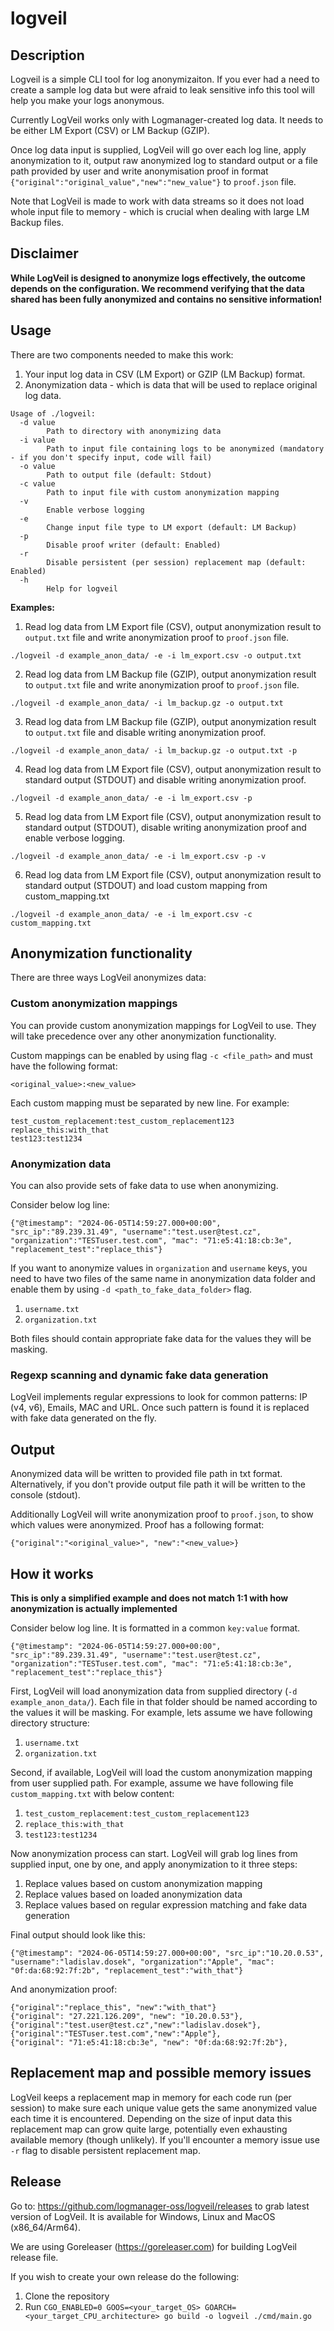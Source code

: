 # logveil

## Description

Logveil is a simple CLI tool for log anonymizaiton. If you ever had a need to create a sample log data but were afraid to leak sensitive info this tool will help you make your logs anonymous.

Currently LogVeil works only with Logmanager-created log data. It needs to be either LM Export (CSV) or LM Backup (GZIP).

Once log data input is supplied, LogVeil will go over each log line, apply anonymization to it, output raw anonymized log to standard output or a file path provided by user and write anonymisation proof in format `{"original":"original_value","new":"new_value"}` to `proof.json` file.

Note that LogVeil is made to work with data streams so it does not load whole input file to memory - which is crucial when dealing with large LM Backup files.

## Disclaimer

**While LogVeil is designed to anonymize logs effectively, the outcome depends on the configuration. We recommend verifying that the data shared has been fully anonymized and contains no sensitive information!**

## Usage

There are two components needed to make this work:

1. Your input log data in CSV (LM Export) or GZIP (LM Backup) format.
2. Anonymization data - which is data that will be used to replace original log data.

```
Usage of ./logveil:
  -d value
        Path to directory with anonymizing data
  -i value
        Path to input file containing logs to be anonymized (mandatory - if you don't specify input, code will fail)
  -o value
        Path to output file (default: Stdout)
  -c value
        Path to input file with custom anonymization mapping
  -v
        Enable verbose logging
  -e
        Change input file type to LM export (default: LM Backup)
  -p
        Disable proof writer (default: Enabled)
  -r
        Disable persistent (per session) replacement map (default: Enabled)
  -h
        Help for logveil
```

**Examples:**

1. Read log data from LM Export file (CSV), output anonymization result to `output.txt` file and write anonymization proof to `proof.json` file.

`./logveil -d example_anon_data/ -e -i lm_export.csv -o output.txt`

2. Read log data from LM Backup file (GZIP), output anonymization result to `output.txt` file and write anonymization proof to `proof.json` file.

`./logveil -d example_anon_data/ -i lm_backup.gz -o output.txt`

3. Read log data from LM Backup file (GZIP), output anonymization result to `output.txt` file and disable writing anonymization proof.

`./logveil -d example_anon_data/ -i lm_backup.gz -o output.txt -p`

4. Read log data from LM Export file (CSV), output anonymization result to standard output (STDOUT) and disable writing anonymization proof.

`./logveil -d example_anon_data/ -e -i lm_export.csv -p`

5. Read log data from LM Export file (CSV), output anonymization result to standard output (STDOUT), disable writing anonymization proof and enable verbose logging.

`./logveil -d example_anon_data/ -e -i lm_export.csv -p -v`

6. Read log data from LM Export file (CSV), output anonymization result to standard output (STDOUT) and load custom mapping from custom_mapping.txt

`./logveil -d example_anon_data/ -e -i lm_export.csv -c custom_mapping.txt`


## Anonymization functionality

There are three ways LogVeil anonymizes data:

### Custom anonymization mappings

You can provide custom anonymization mappings for LogVeil to use. They will take precedence over any other anonymization functionality.

Custom mappings can be enabled by using flag `-c <file_path>` and must have the following format:

`<original_value>:<new_value>`

Each custom mapping must be separated by new line. For example:

`test_custom_replacement:test_custom_replacement123`\
`replace_this:with_that`\
`test123:test1234`

### Anonymization data

You can also provide sets of fake data to use when anonymizing.

Consider below log line:

```
{"@timestamp": "2024-06-05T14:59:27.000+00:00", "src_ip":"89.239.31.49", "username":"test.user@test.cz", "organization":"TESTuser.test.com", "mac": "71:e5:41:18:cb:3e", "replacement_test":"replace_this"}
```

If you want to anonymize values in `organization` and `username` keys, you need to have two files of the same name in anonymization data folder and enable them by using `-d <path_to_fake_data_folder>` flag.

1. `username.txt`
2. `organization.txt`

Both files should contain appropriate fake data for the values they will be masking.

### Regexp scanning and dynamic fake data generation

LogVeil implements regular expressions to look for common patterns: IP (v4, v6), Emails, MAC and URL. Once such pattern is found it is replaced with fake data generated on the fly.

## Output

Anonymized data will be written to provided file path in txt format. Alternatively, if you don't provide output file path it will be written to the console (stdout).

Additionally LogVeil will write anonymization proof to `proof.json`, to show which values were anonymized. Proof has a following format:

```
{"original":"<original_value>", "new":"<new_value>}
```

## How it works

**This is only a simplified example and does not match 1:1 with how anonymization is actually implemented**

Consider below log line. It is formatted in a common `key:value` format.

```
{"@timestamp": "2024-06-05T14:59:27.000+00:00", "src_ip":"89.239.31.49", "username":"test.user@test.cz", "organization":"TESTuser.test.com", "mac": "71:e5:41:18:cb:3e", "replacement_test":"replace_this"}
```

First, LogVeil will load anonymization data from supplied directory (`-d example_anon_data/`). Each file in that folder should be named according to the values it will be masking. For example, lets assume we have following directory structure:

1. `username.txt`
2. `organization.txt`

Second, if available, LogVeil will load the custom anonymization mapping from user supplied path. For example, assume we have following file `custom_mapping.txt` with below content:

1. `test_custom_replacement:test_custom_replacement123`
2. `replace_this:with_that`
3. `test123:test1234`

Now anonymization process can start. LogVeil will grab log lines from supplied input, one by one, and apply anonymization to it three steps:

1. Replace values based on custom anonymization mapping
2. Replace values based on loaded anonymization data
3. Replace values based on regular expression matching and fake data generation

Final output should look like this:

```
{"@timestamp": "2024-06-05T14:59:27.000+00:00", "src_ip":"10.20.0.53", "username":"ladislav.dosek", "organization":"Apple", "mac": "0f:da:68:92:7f:2b", "replacement_test":"with_that"}
```

And anonymization proof:

```
{"original":"replace_this", "new":"with_that"}
{"original": "27.221.126.209", "new": "10.20.0.53"},
{"original":"test.user@test.cz","new":"ladislav.dosek"},
{"original":"TESTuser.test.com","new":"Apple"},
{"original": "71:e5:41:18:cb:3e", "new": "0f:da:68:92:7f:2b"},
```

## Replacement map and possible memory issues

LogVeil keeps a replacement map in memory for each code run (per session) to make sure each unique value gets the same anonymized value each time it is encountered. Depending on the size of input data this replacement map can grow quite large, potentially even exhausting available memory (though unlikely). If you'll encounter a memory issue use `-r` flag to disable persistent replacement map.

## Release

Go to: https://github.com/logmanager-oss/logveil/releases to grab latest version of LogVeil. It is available for Windows, Linux and MacOS (x86_64/Arm64).

We are using Goreleaser (https://goreleaser.com) for building LogVeil release file.

If you wish to create your own release do the following:

1. Clone the repository
2. Run `CGO_ENABLED=0 GOOS=<your_target_OS> GOARCH=<your_target_CPU_architecture> go build -o logveil ./cmd/main.go`
